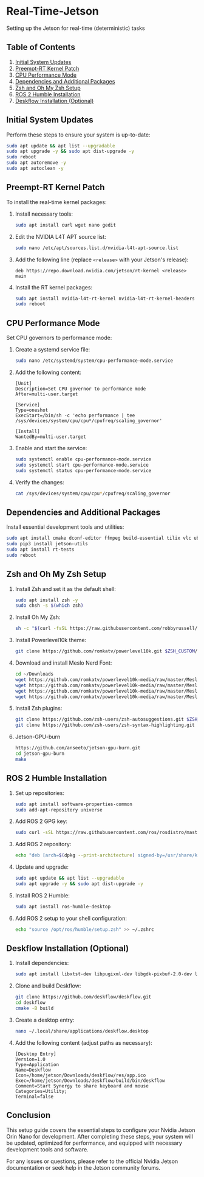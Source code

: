 # Real-Time-Jetson
Setting up the Jetson for real-time (deterministic) tasks

## Table of Contents

1. [Initial System Updates](#initial-system-updates)
2. [Preempt-RT Kernel Patch](#preempt-rt-kernel-patch)
3. [CPU Performance Mode](#cpu-performance-mode)
4. [Dependencies and Additional Packages](#dependencies-and-additional-packages)
5. [Zsh and Oh My Zsh Setup](#zsh-and-oh-my-zsh-setup)
6. [ROS 2 Humble Installation](#ros-2-humble-installation)
7. [Deskflow Installation (Optional)](#deskflow-installation-optional)

## Initial System Updates

Perform these steps to ensure your system is up-to-date:

```bash
sudo apt update && apt list --upgradable
sudo apt upgrade -y && sudo apt dist-upgrade -y
sudo reboot
sudo apt autoremove -y
sudo apt autoclean -y
```

## Preempt-RT Kernel Patch

To install the real-time kernel packages:

1. Install necessary tools:
   ```bash
   sudo apt install curl wget nano gedit
   ```

2. Edit the NVIDIA L4T APT source list:
   ```bash
   sudo nano /etc/apt/sources.list.d/nvidia-l4t-apt-source.list
   ```

3. Add the following line (replace `<release>` with your Jetson's release):
   ```
   deb https://repo.download.nvidia.com/jetson/rt-kernel <release> main
   ```

4. Install the RT kernel packages:
   ```bash
   sudo apt install nvidia-l4t-rt-kernel nvidia-l4t-rt-kernel-headers nvidia-l4t-rt-kernel-oot-modules nvidia-l4t-display-rt-kernel
   sudo reboot
   ```

## CPU Performance Mode

Set CPU governors to performance mode:

1. Create a systemd service file:
   ```bash
   sudo nano /etc/systemd/system/cpu-performance-mode.service
   ```

2. Add the following content:
   ```
   [Unit]
   Description=Set CPU governor to performance mode
   After=multi-user.target

   [Service]
   Type=oneshot
   ExecStart=/bin/sh -c 'echo performance | tee /sys/devices/system/cpu/cpu*/cpufreq/scaling_governor'

   [Install]
   WantedBy=multi-user.target
   ```

3. Enable and start the service:
   ```bash
   sudo systemctl enable cpu-performance-mode.service
   sudo systemctl start cpu-performance-mode.service
   sudo systemctl status cpu-performance-mode.service
   ```

4. Verify the changes:
   ```bash
   cat /sys/devices/system/cpu/cpu*/cpufreq/scaling_governor
   ```

## Dependencies and Additional Packages

Install essential development tools and utilities:

```bash
sudo apt install cmake dconf-editor ffmpeg build-essential tilix vlc ubuntu-restricted-extras python3-dev python3-pip python3-venv python3-numba lm-sensors cheese neofetch htop nvtop chrome-gnome-shell gnome-tweaks git -y
sudo pip3 install jetson-utils
sudo apt install rt-tests
sudo reboot
```

## Zsh and Oh My Zsh Setup

1. Install Zsh and set it as the default shell:
   ```bash
   sudo apt install zsh -y
   sudo chsh -s $(which zsh)
   ```

2. Install Oh My Zsh:
   ```bash
   sh -c "$(curl -fsSL https://raw.githubusercontent.com/robbyrussell/oh-my-zsh/master/tools/install.sh)"
   ```

3. Install Powerlevel10k theme:
   ```bash
   git clone https://github.com/romkatv/powerlevel10k.git $ZSH_CUSTOM/themes/powerlevel10k
   ```

4. Download and install Meslo Nerd Font:
   ```bash
   cd ~/Downloads
   wget https://github.com/romkatv/powerlevel10k-media/raw/master/MesloLGS%20NF%20Regular.ttf
   wget https://github.com/romkatv/powerlevel10k-media/raw/master/MesloLGS%20NF%20Bold.ttf
   wget https://github.com/romkatv/powerlevel10k-media/raw/master/MesloLGS%20NF%20Italic.ttf
   wget https://github.com/romkatv/powerlevel10k-media/raw/master/MesloLGS%20NF%20Bold%20Italic.ttf
   ```

5. Install Zsh plugins:
   ```bash
   git clone https://github.com/zsh-users/zsh-autosuggestions.git $ZSH_CUSTOM/plugins/zsh-autosuggestions
   git clone https://github.com/zsh-users/zsh-syntax-highlighting.git $ZSH_CUSTOM/plugins/zsh-syntax-highlighting
   ```

6. Jetson-GPU-burn
   ```bash
   https://github.com/anseeto/jetson-gpu-burn.git
   cd jetson-gpu-burn
   make
   ```

## ROS 2 Humble Installation

1. Set up repositories:
   ```bash
   sudo apt install software-properties-common
   sudo add-apt-repository universe
   ```

2. Add ROS 2 GPG key:
   ```bash
   sudo curl -sSL https://raw.githubusercontent.com/ros/rosdistro/master/ros.key -o /usr/share/keyrings/ros-archive-keyring.gpg
   ```

3. Add ROS 2 repository:
   ```bash
   echo "deb [arch=$(dpkg --print-architecture) signed-by=/usr/share/keyrings/ros-archive-keyring.gpg] http://packages.ros.org/ros2/ubuntu $(. /etc/os-release && echo $UBUNTU_CODENAME) main" | sudo tee /etc/apt/sources.list.d/ros2.list > /dev/null
   ```

4. Update and upgrade:
   ```bash
   sudo apt update && apt list --upgradable
   sudo apt upgrade -y && sudo apt dist-upgrade -y
   ```

5. Install ROS 2 Humble:
   ```bash
   sudo apt install ros-humble-desktop
   ```

6. Add ROS 2 setup to your shell configuration:
   ```bash
   echo "source /opt/ros/humble/setup.zsh" >> ~/.zshrc
   ```

## Deskflow Installation (Optional)

1. Install dependencies:
   ```bash
   sudo apt install libxtst-dev libpugixml-dev libgdk-pixbuf-2.0-dev libnotify-dev qt6-base-dev libgmock-dev libxkbfile-dev
   ```

2. Clone and build Deskflow:
   ```bash
   git clone https://github.com/deskflow/deskflow.git
   cd deskflow
   cmake -B build
   ```

3. Create a desktop entry:
   ```bash
   nano ~/.local/share/applications/deskflow.desktop
   ```

4. Add the following content (adjust paths as necessary):
   ```
   [Desktop Entry]
   Version=1.0
   Type=Application
   Name=Deskflow
   Icon=/home/jetson/Downloads/deskflow/res/app.ico
   Exec=/home/jetson/Downloads/deskflow/build/bin/deskflow
   Comment=Start Synergy to share keyboard and mouse
   Categories=Utility;
   Terminal=false
   ```

## Conclusion

This setup guide covers the essential steps to configure your Nvidia Jetson Orin Nano for development. After completing these steps, your system will be updated, optimized for performance, and equipped with necessary development tools and software.

For any issues or questions, please refer to the official Nvidia Jetson documentation or seek help in the Jetson community forums.
